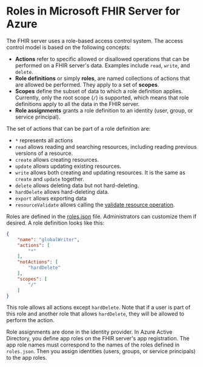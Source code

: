 # Roles in Microsoft FHIR Server for Azure

The FHIR server uses a role-based access control system. The access control model is based on the following concepts:

- **Actions** refer to specific allowed or disallowed operations that can be performed on a FHIR server's data. Examples include `read`, `write`, and `delete`.
- **Role definitions** or simply **roles**, are named collections of actions that are allowed be performed. They apply to a set of **scopes**.
- **Scopes** define the subset of data to which a role definition applies. Currently, only the root scope (`/`) is supported, which means that role definitions apply to all the data in the FHIR server.
- **Role assignments** grants a role definition to an identity (user, group, or service principal).

The set of actions that can be part of a role definition are:

- `*` represents all actions
- `read` allows reading and searching resources, including reading previous versions of a resource.
- `create` allows creating resources.
- `update` allows updating existing resources.
- `write` allows both creating and updating resources. It is the same as `create` and `update` together.
- `delete` allows deleting data but not hard-deleting.
- `hardDelete` allows hard-deleting data.
- `export` allows exporting data
- `resourceValidate` allows calling the [validate resource operation](https://www.hl7.org/fhir/operation-resource-validate.html).

Roles are defined in the [roles.json](../src/Microsoft.Health.Fhir.Shared.Web/roles.json) file. Administrators can customize them if desired. A role definition looks like this:

``` json
{
    "name": "globalWriter",
    "actions": [
        "*"
    ],
    "notActions": [
        "hardDelete"
    ],
    "scopes": [
        "/"
    ]
}
```

This role allows all actions except `hardDelete`. Note that if a user is part of this role and another role that allows `hardDelete`, they will be allowed to perform the action.

Role assignments are done in the identity provider. In Azure Active Directory, you define app roles on the FHIR server's app registration. The app role names must correspond to the names of the roles defined in `roles.json`. Then you assign identities (users, groups, or service principals) to the app roles.
